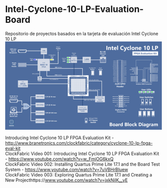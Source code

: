 # Intel-Cyclone-10-LP-Evaluation-Board
Repositorio de proyectos basados en la tarjeta de evaluación Intel Cyclone 10 LP<br>
<img src="download (2).png"><br>

Introducing Intel Cyclone 10 LP FPGA Evaluation Kit - http://www.branetronics.com/clockfabric/category/cyclone-10-lp-fpga-eval-kit<br>
ClockFabric Video 001: Introducing Intel Cyclone 10 LP FPGA Evaluation Kit - https://www.youtube.com/watch?v=w_FmjOG6kxQ<br>
ClockFabric Video 002: Installing Quartus Prime Lite 17.1 and the Board Test System - https://www.youtube.com/watch?v=7uVBHrBIuew<br>
ClockFabric Video 003: Exploring Quartus Prime Lite 17.1 and Creating a New Projecthttps://www.youtube.com/watch?v=jxkNilK__yE<br>
